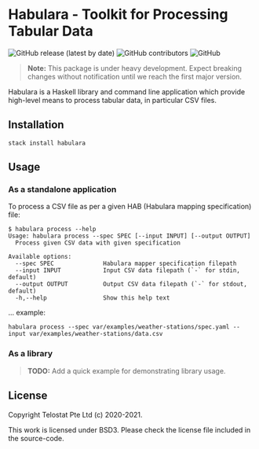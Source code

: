 # Habulara - Toolkit for Processing Tabular Data

![GitHub release (latest by date)](https://img.shields.io/github/v/release/telostat/habulara)
![GitHub contributors](https://img.shields.io/github/contributors/telostat/habulara)
![GitHub](https://img.shields.io/github/license/telostat/habulara)

> **Note:** This package is under heavy development. Expect breaking
> changes without notification until we reach the first major version.

Habulara is a Haskell library and command line application which
provide high-level means to process tabular data, in particular CSV
files.

## Installation

```
stack install habulara
```

## Usage

### As a standalone application

To process a CSV file as per a given HAB (Habulara mapping
specification) file:

```
$ habulara process --help
Usage: habulara process --spec SPEC [--input INPUT] [--output OUTPUT]
  Process given CSV data with given specification

Available options:
  --spec SPEC              Habulara mapper specification filepath
  --input INPUT            Input CSV data filepath (`-` for stdin, default)
  --output OUTPUT          Output CSV data filepath (`-` for stdout, default)
  -h,--help                Show this help text
```

... example:

```
habulara process --spec var/examples/weather-stations/spec.yaml --input var/examples/weather-stations/data.csv
```

### As a library

> **TODO:** Add a quick example for demonstrating library usage.

## License

Copyright Telostat Pte Ltd (c) 2020-2021.

This work is licensed under BSD3. Please check the license file
included in the source-code.
